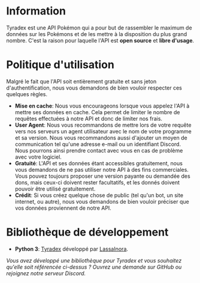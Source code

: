 # Information
Tyradex est une API Pokémon qui a pour but de rassembler le maximum de données sur les Pokémons et de les mettre à la disposition du plus grand nombre. C'est la raison pour laquelle l'API est **open source** et **libre d'usage**.

# Politique d'utilisation
Malgré le fait que l'API soit entièrement gratuite et sans jeton d'authentification, nous vous demandons de bien vouloir respecter ces quelques règles.

- **Mise en cache**: Nous vous encourageons lorsque vous appelez l'API à mettre ses données en cache. Cela permet de limiter le nombre de requêtes effectuées à notre API et donc de limiter nos frais.
- **User Agent**: Nous vous recommandons de mettre lors de votre requête vers nos serveurs un agent utilisateur avec le nom de votre programme et sa version. Nous vous recommandons aussi d'ajouter un moyen de communication tel qu'une adresse e-mail ou un identifiant Discord. Nous pourrons ainsi prendre contact avec vous en cas de problème avec votre logiciel.
- **Gratuité**: L'API et ses données étant accessibles gratuitement, nous vous demandons de ne pas utiliser notre API à des fins commerciales. Vous pouvez toujours proposer une version payante ou demandée des dons, mais ceux-ci doivent rester facultatifs, et les donnés doivent pouvoir être utilisé gratuitement.
- **Crédit**: Si vous créez quelque chose de public (tel qu'un bot, un site internet, ou autre), nous vous demandons de bien vouloir préciser que vos données proviennent de notre API.

# Bibliothèque de développement
- **Python 3**: [Tyradex](https://github.com/LassaInora/Tyradex) développé par [LassaInora](https://github.com/LassaInora).

*Vous avez développé une bibliothèque pour Tyradex et vous souhaitez qu'elle soit référencée ci-dessus ? Ouvrez une demande sur GitHub ou rejoignez notre serveur Discord.*